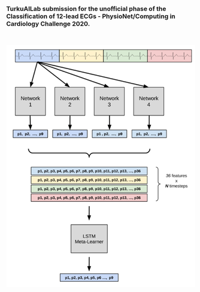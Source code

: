 <br>
<h3>TurkuAILab submission for the unofficial phase of the Classification of 12-lead ECGs - PhysioNet/Computing in Cardiology Challenge 2020.</h3>
<br>

![plot](./Illustration_Ensemble_Network.png)

[comment]: <> (![Alt text]&#40;Illustration_Ensemble_Network.jpg?raw=true "Title"&#41;)
